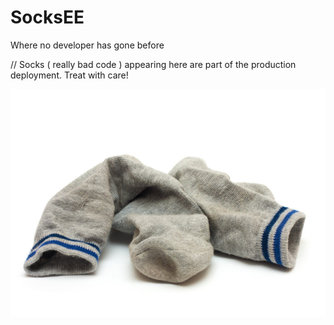 # SocksEE
Where no developer has gone before

// Socks ( really bad code ) appearing here are part of the production deployment. Treat with care!

![Dirty Socks EE](https://github.com/DirtySocksSA/SocksEE/blob/master/dirty%20socks.jpg)


